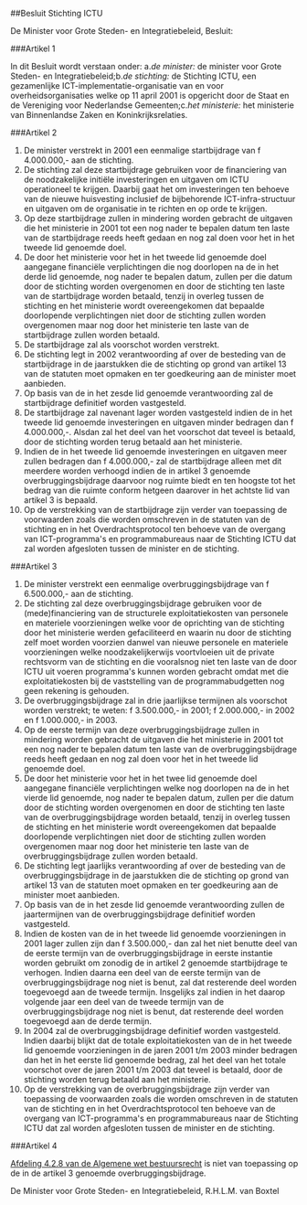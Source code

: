 <meta http-equiv='Content-Type' content='text/html; charset=utf-8' />

##Besluit Stichting ICTU

De Minister voor Grote Steden- en Integratiebeleid,  Besluit:     

###Artikel  1  

In dit Besluit wordt verstaan onder: a.*de minister:* de minister voor Grote Steden- en Integratiebeleid;b.*de stichting:* de Stichting ICTU, een gezamenlijke ICT-implementatie-organisatie van en voor overheidsorganisaties welke op 11 april 2001 is opgericht door de Staat en de Vereniging voor Nederlandse Gemeenten;c.*het ministerie:* het ministerie van Binnenlandse Zaken en Koninkrijksrelaties.  

###Artikel  2  

1.  De minister verstrekt in 2001 een eenmalige startbijdrage van f 4.000.000,- aan de stichting.   
2.  De stichting zal deze startbijdrage gebruiken voor de financiering van de noodzakelijke initiële investeringen en uitgaven om ICTU operationeel te krijgen. Daarbij gaat het om investeringen ten behoeve van de nieuwe huisvesting inclusief de bijbehorende ICT-infra-structuur en uitgaven om de organisatie in te richten en op orde te krijgen.   
3.  Op deze startbijdrage zullen in mindering worden gebracht de uitgaven die het ministerie in 2001 tot een nog nader te bepalen datum ten laste van de startbijdrage reeds heeft gedaan en nog zal doen voor het in het tweede lid genoemde doel.   
4.  De door het ministerie voor het in het tweede lid genoemde doel aangegane financiële verplichtingen die nog doorlopen na de in het derde lid genoemde, nog nader te bepalen datum, zullen per die datum door de stichting worden overgenomen en door de stichting ten laste van de startbijdrage worden betaald, tenzij in overleg tussen de stichting en het ministerie wordt overeengekomen dat bepaalde doorlopende verplichtingen niet door de stichting zullen worden overgenomen maar nog door het ministerie ten laste van de startbijdrage zullen worden betaald.   
5.  De startbijdrage zal als voorschot worden verstrekt.   
6.  De stichting legt in 2002 verantwoording af over de besteding van de startbijdrage in de jaarstukken die de stichting op grond van artikel 13 van de statuten moet opmaken en ter goedkeuring aan de minister moet aanbieden.   
7.  Op basis van de in het zesde lid genoemde verantwoording zal de startbijdrage definitief worden vastgesteld.   
8.  De startbijdrage zal navenant lager worden vastgesteld indien de in het tweede lid genoemde investeringen en uitgaven minder bedragen dan f 4.000.000,-. Alsdan zal het deel van het voorschot dat teveel is betaald, door de stichting worden terug betaald aan het ministerie.   
9.  Indien de in het tweede lid genoemde investeringen en uitgaven meer zullen bedragen dan f 4.000.000,- zal de startbijdrage alleen met dit meerdere worden verhoogd indien de in artikel 3 genoemde overbruggingsbijdrage daarvoor nog ruimte biedt en ten hoogste tot het bedrag van die ruimte conform hetgeen daarover in het achtste lid van artikel 3 is bepaald.   
10.  Op de verstrekking van de startbijdrage zijn verder van toepassing de voorwaarden zoals die worden omschreven in de statuten van de stichting en in het Overdrachtsprotocol ten behoeve van de overgang van ICT-programma's en programmabureaus naar de Stichting ICTU dat zal worden afgesloten tussen de minister en de stichting.   

###Artikel  3  

1.  De minister verstrekt een eenmalige overbruggingsbijdrage van f 6.500.000,- aan de stichting.   
2.  De stichting zal deze overbruggingsbijdrage gebruiken voor de (mede)financiering van de structurele exploitatiekosten van personele en materiele voorzieningen welke voor de oprichting van de stichting door het ministerie werden gefaciliteerd en waarin nu door de stichting zelf moet worden voorzien danwel van nieuwe personele en materiele voorzieningen welke noodzakelijkerwijs voortvloeien uit de private rechtsvorm van de stichting en die vooralsnog niet ten laste van de door ICTU uit voeren programma's kunnen worden gebracht omdat met die exploitatiekosten bij de vaststelling van de programmabudgetten nog geen rekening is gehouden.   
3.  De overbruggingsbijdrage zal in drie jaarlijkse termijnen als voorschot worden verstrekt; te weten: f 3.500.000,- in 2001; f 2.000.000,- in 2002 en f 1.000.000,- in 2003.   
4.  Op de eerste termijn van deze overbruggingsbijdrage zullen in mindering worden gebracht de uitgaven die het ministerie in 2001 tot een nog nader te bepalen datum ten laste van de overbruggingsbijdrage reeds heeft gedaan en nog zal doen voor het in het tweede lid genoemde doel.   
5.  De door het ministerie voor het in het twee lid genoemde doel aangegane financiële verplichtingen welke nog doorlopen na de in het vierde lid genoemde, nog nader te bepalen datum, zullen per die datum door de stichting worden overgenomen en door de stichting ten laste van de overbruggingsbijdrage worden betaald, tenzij in overleg tussen de stichting en het ministerie wordt overeengekomen dat bepaalde doorlopende verplichtingen niet door de stichting zullen worden overgenomen maar nog door het ministerie ten laste van de overbruggingsbijdrage zullen worden betaald.   
6.  De stichting legt jaarlijks verantwoording af over de besteding van de overbruggingsbijdrage in de jaarstukken die de stichting op grond van artikel 13 van de statuten moet opmaken en ter goedkeuring aan de minister moet aanbieden.   
7.  Op basis van de in het zesde lid genoemde verantwoording zullen de jaartermijnen van de overbruggingsbijdrage definitief worden vastgesteld.   
8.  Indien de kosten van de in het tweede lid genoemde voorzieningen in 2001 lager zullen zijn dan f 3.500.000,- dan zal het niet benutte deel van de eerste termijn van de overbruggingsbijdrage in eerste instantie worden gebruikt om zonodig de in artikel 2 genoemde startbijdrage te verhogen. Indien daarna een deel van de eerste termijn van de overbruggingsbijdrage nog niet is benut, zal dat resterende deel worden toegevoegd aan de tweede termijn. Insgelijks zal indien in het daarop volgende jaar een deel van de tweede termijn van de overbruggingsbijdrage nog niet is benut, dat resterende deel worden toegevoegd aan de derde termijn.   
9.  In 2004 zal de overbruggingsbijdrage definitief worden vastgesteld. Indien daarbij blijkt dat de totale exploitatiekosten van de in het tweede lid genoemde voorzieningen in de jaren 2001 t/m 2003 minder bedragen dan het in het eerste lid genoemde bedrag, zal het deel van het totale voorschot over de jaren 2001 t/m 2003 dat teveel is betaald, door de stichting worden terug betaald aan het ministerie.   
10.  Op de verstrekking van de overbruggingsbijdrage zijn verder van toepassing de voorwaarden zoals die worden omschreven in de statuten van de stichting en in het Overdrachtsprotocol ten behoeve van de overgang van ICT-programma's en programmabureaus naar de Stichting ICTU dat zal worden afgesloten tussen de minister en de stichting.   

###Artikel  4  

[Afdeling 4.2.8 van de Algemene wet bestuursrecht](../../../../../wet/algemene/wet/bestuursrecht/BWBR0005537/README.md) is niet van toepassing op de in de artikel 3 genoemde overbruggingsbijdrage. 

De 
Minister voor Grote Steden- en Integratiebeleid, 
R.H.L.M. van Boxtel      
